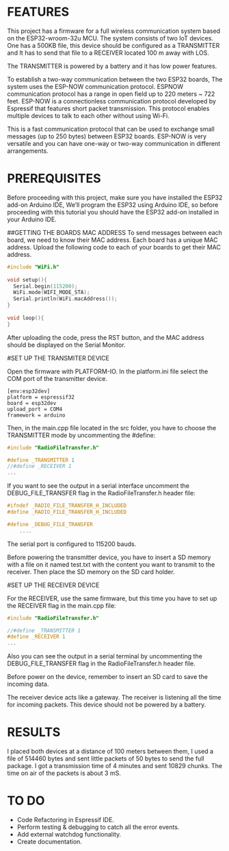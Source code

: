 # FEATURES

This project has a firmware for a full wireless communication system based on the ESP32-wroom-32u MCU. The system consists of two IoT devices. One has a 500KB file, this device should be configured as a TRANSMITTER and It has to send that file to a RECEIVER located 100 m away with LOS.

The TRANSMITTER is powered by a battery and it has low power features.

To establish a two-way communication between the two ESP32 boards, The system uses the ESP-NOW communication protocol. ESPNOW communication protocol has a range in open field up to 220 meters ~ 722 feet. ESP-NOW is a connectionless communication protocol developed by Espressif that features short packet transmission. This protocol enables multiple devices to talk to each other without using Wi-Fi.

This is a fast communication protocol that can be used to exchange small messages (up to 250 bytes) between ESP32 boards. ESP-NOW is very versatile and you can have one-way or two-way communication in different arrangements.

# PREREQUISITES

Before proceeding with this project, make sure you have installed the ESP32 add-on Arduino IDE, We’ll program the ESP32 using Arduino IDE, so before proceeding with this tutorial you should have the ESP32 add-on installed in your Arduino IDE.

##GETTING THE BOARDS MAC ADDRESS
To send messages between each board, we need to know their MAC address. Each board has a unique MAC address. Upload the following code to each of your boards to get their MAC address.

```cpp
#include "WiFi.h"
 
void setup(){
  Serial.begin(115200);
  WiFi.mode(WIFI_MODE_STA);
  Serial.println(WiFi.macAddress());
}
 
void loop(){
}
```
After uploading the code, press the RST button, and the MAC address should be displayed on the Serial Monitor.

#SET UP THE TRANSMITER DEVICE

Open the firmware with PLATFORM-IO. In the platform.ini file select the COM port of the transmitter device.

```
[env:esp32dev]
platform = espressif32
board = esp32dev
upload_port = COM4
framework = arduino
```

Then, in the main.cpp file located in the src folder, you have to choose the TRANSMITTER mode by uncommenting the #define:

```cpp
#include "RadioFileTransfer.h"

#define _TRANSMITTER 1
//#define _RECEIVER 1
...

```

If you want to see the output in a serial interface uncomment the DEBUG_FILE_TRANSFER flag in the RadioFileTransfer.h header file:

```cpp
#ifndef _RADIO_FILE_TRANSFER_H_INCLUDED
#define _RADIO_FILE_TRANSFER_H_INCLUDED

#define _DEBUG_FILE_TRANSFER
	....
```
The serial port is configured to 115200 bauds.

Before powering the transmitter device, you have to insert a SD memory with a file on it named test.txt with the content you want to transmit to the receiver. Then place the SD memory on the SD card holder.


#SET UP THE RECEIVER DEVICE

For the RECEIVER, use the same firmware, but this time you have to set up the RECEIVER flag in the main.cpp file:

```cpp
#include "RadioFileTransfer.h"

//#define _TRANSMITTER 1
#define _RECEIVER 1
...

```

Also you can see the output in a serial terminal by uncommenting the DEBUG_FILE_TRANSFER flag in the RadioFileTransfer.h header file.

Before power on the device, remember to insert an SD card to save the incoming data.

The receiver device acts like a gateway. The receiver is listening all the time for incoming packets. This device should not be powered by a battery.

# RESULTS

I placed both devices at a distance of 100 meters between them, I used a file of 514460 bytes and sent little packets of 50 bytes to send the full package. I got a transmission time of 4 minutes and sent 10829 chunks. The time on air of the packets is about 3 mS.

# TO DO
- Code Refactoring in Espressif IDE.
- Perform testing & debugging to catch all the error events.
- Add external watchdog functionality.
- Create documentation.
